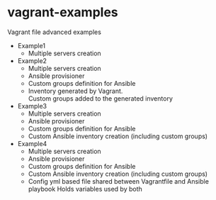 # vagrant-examples
Vagrant file advanced examples

- Example1
  * Multiple servers creation
- Example2
  * Multiple servers creation
  * Ansible provisioner
  * Custom groups definition for Ansible
  * Inventory generated by Vagrant.  
    Custom groups added to the generated inventory
- Example3
  * Multiple servers creation
  * Ansible provisioner
  * Custom groups definition for Ansible
  * Custom Ansible inventory creation (including custom groups)
- Example4
  * Multiple servers creation
  * Ansible provisioner
  * Custom groups definition for Ansible
  * Custom Ansible inventory creation (including custom groups)
  * Config yml based file shared between Vagrantfile and Ansible playbook
    Holds variables used by both
